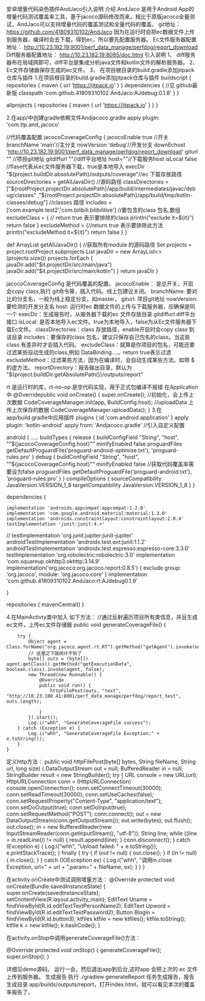 安卓增量代码染色插件AndJaco引入说明
介绍
AndJaco 是用于Android App的增量代码测试覆盖率工具，基于jacoco源码修改而来。相比于原版jacoco全量测试，AndJaco可以支持增量代码的覆盖测试和全量代码的覆盖。
git地址：https://github.com/41809310102/AndJaco
因为在运行时会把ec数据文件上传到服务器，编译时会去下载，得到ec，所以要先配置服务器。
Ec文件服务器配置地址：
http://10.23.182.19:9001/perf_data_manage/perfdog/report_download
Diff服务器配置地址：
http://10.23.182.19:8085/doc.html
引入说明
1、 diff服务器布在局域网即可，diff平台是集成分析java文件和kotlin文件的解析服务器。
2、  Ec文件存储器保存生成的ec文件。
3、  在项目根目录的build.gradle添加jitpack仓库与插件
1.在项目根目录的build.gradle添加jitpack仓库与插件
buildscript {
    repositories {
        maven { url 'https://jitpack.io' }
    }
    dependencies {
        //见 github最新版
        classpath 'com.github.41809310102.AndJaco:AJdebug:0.1.8'
    }
}

allprojects {
    repositories {
        maven { url 'https://jitpack.io' }
    }
}


2.在app/中创建gradle依赖文件Andjacoco.gradle
apply plugin: 'com.ttp.and_jacoco'

//代码覆盖配置
jacocoCoverageConfig {
    jacocoEnable true //开关
    branchName 'main'//主分支
    nowVersion 'debug'//开发分支
    downEchost 'http://10.23.182.19:9001/perf_data_manage/perfdog/report_download'
    giturl "" //项目git地址
    gitdiffurl ""//diff平台地址
    host=""//下载服务host
    isLocal false //flase代表从ec文件服务器下载，true是本地导入
    execDir "${project.buildDir.absolutePath}/outputs/coverage"//ec 下载存放路径
    sourceDirectories = getAllJavaDir() //源码路径
    classDirectories = ["${rootProject.projectDir.absolutePath}/app/build/intermediates/javac/debug/classes"
    ,"${rootProject.projectDir.absolutePath}/app/build/tmp/kotlin-classes/debug"] //classes 路径
    includes = ['com.example.test2','com.bilibili.bilibililive'] //要包含的class 包名,数组
    excludeClass = { // return true 表示要排除的class
        println("exclude it=${it}")
        return false
    }
    excludeMethod = {//return true 表示要排除此方法
        println("excludeMethod it=${it}")
        return false
    }
}

def ArrayList<String> getAllJavaDir() {
    //获取所有module 的源码路径
    Set<Project> projects = project.rootProject.subprojects
    List<String> javaDir = new ArrayList<>(projects.size())
    projects.forEach {
        javaDir.add("$it.projectDir/src/main/java")
        javaDir.add("$it.projectDir/src/main/kotlin")
    }
    return javaDir
}




jacocoCoverageConfig 是代码覆盖的配置。
jacocoEnable： 是总开关，开启会copy class,执行 git命令等，插入代码。线上包建议关闭。
branchName: 要对比的分支名，一般为线上稳定分支，如master，
giturl: 项目git地址
nowVersion: 要检测的开发分支名
host: 运行时ec 数据文件的上传与下载服务器，应确保是同一个 execDir：生成报告时，从服务器下载的ec 文件存放目录
gitdiffurl:diff平台接口
isLocal: 是否本地导入ec文件。true为本地导入，false为从Ec文件服务器下载Ec文件。
classDirectories：class 存放路径，enable开启时会copy class 到该目录
includes：要保存的class 包名，建议只保存自己包名的class。当这些class 有差异时才会插入代码。
excludeClass：就算是你项目的包名，可能还要过滤某些自动生成的class,例如 DataBinding....。return true表示过滤
excludeMethod：过滤某些方法，因为在编译时，会自动生成某些方法。如带 $ 的虚方法。
reportDirectory：报告输出目录，默认为 
"${project.buildDir.getAbsolutePath()}/outputs/report"


rt 是运行时的库，rt-no-op 是空代码实现，用于正式包编译不报错
在Application中
@Overridepublic void onCreate() {     super.onCreate();     //初始化，会上传上次数据     CodeCoverageManager.init(app, BuildConfig.host);     //uploadData 上传上次保存的数据     CodeCoverageManager.uploadData();  }
3.在app/build.gradle中应用插件
plugins {
    id 'com.android.application'
}
apply plugin: 'kotlin-android'
apply from: 'Andjacoco.gradle' //引入自定义配置

android {
    .....
    buildTypes {
        release {
            buildConfigField "String", "host", "\"${jacocoCoverageConfig.host}\""
            minifyEnabled false
            proguardFiles getDefaultProguardFile('proguard-android-optimize.txt'), 'proguard-rules.pro'
        }
        debug {
            buildConfigField "String", "host", "\"${jacocoCoverageConfig.host}\""
            minifyEnabled false //获取代码覆盖率需要设为false
            proguardFiles getDefaultProguardFile('proguard-android.txt'), 'proguard-rules.pro'
        }
    }
    compileOptions {
        sourceCompatibility JavaVersion.VERSION_1_8
        targetCompatibility JavaVersion.VERSION_1_8
    }
}



dependencies {

    implementation 'androidx.appcompat:appcompat:1.2.0'
    implementation 'com.google.android.material:material:1.3.0'
    implementation 'androidx.constraintlayout:constraintlayout:2.0.4'
    testImplementation 'junit:junit:4.+'
//    testImplementation 'org.junit.jupiter:junit-jupiter'
    androidTestImplementation 'androidx.test.ext:junit:1.1.2'
    androidTestImplementation 'androidx.test.espresso:espresso-core:3.3.0'
    testImplementation 'org.robolectric:robolectric:3.0'
    implementation 'com.squareup.okhttp3:okhttp:3.14.9'
    implementation('org.jacoco:org.jacoco.report:0.8.5') {
        exclude group: 'org.jacoco', module: 'org.jacoco.core'
    }
    implementation 'com.github.41809310102.AndJaco:rt:AJdebug0.1.9'

}

repositories {
    mavenCentral()
}

4.在MainActivty类中加入 如下方法：
//通过反射遍历项目所有类信息，并且生成ec文件，上传ec文件存储器
 public void generateCoverageFile() {

        try {
            Object agent = Class.forName("org.jacoco.agent.rt.RT").getMethod("getAgent").invoke(null);
            // 这里之下就统计不到了
            byte[] outs = (byte[]) agent.getClass().getMethod("getExecutionData", boolean.class).invoke(agent, false);
            new Thread(new Runnable() {
                @Override
                public void run() {
                    httpFilePost(outs, "test", "http://10.23.180.41:8001/perf_data_manage/perfdog/report_test", outs.length);

                }
            }).start();
            Log.i("whh", "GenerateCoverageFile success");
        } catch (Exception e) {
            Log.i("whh", "GenerateCoverageFile Exception:" + e.toString());
        }
    }
    
    

定义http方法：
 public void httpFilePost(byte[] bytes, String fileName, String url, long size) {
        DataOutputStream out = null;
        BufferedReader in = null;
        StringBuilder result = new StringBuilder();
        try {
            URL console = new URL(url);
            HttpURLConnection conn = (HttpURLConnection) console.openConnection();
            conn.setConnectTimeout(30000);
            conn.setReadTimeout(30000);
            conn.setUseCaches(false);
            conn.setRequestProperty("Content-Type", "application/text");
            conn.setDoOutput(true);
            conn.setDoInput(true);
            conn.setRequestMethod("POST");
            conn.connect();
            out = new DataOutputStream(conn.getOutputStream());
            out.write(bytes);
            out.flush();
            out.close();
            in = new BufferedReader(new InputStreamReader(conn.getInputStream(), "utf-8"));
            String line;
            while ((line = in.readLine()) != null)
            {
                result.append(line);
            }
            conn.disconnect();
        } catch (Exception e) {
            Log.i("whh", "Upload failed: " + e.toString());
            e.printStackTrace();
        }    finally {
            try {
                if (out != null) {
                    out.close();
                }
                if (in != null) {
                    in.close();
                }
            } catch (IOException ex) {
                Log.i("whh", "调用in.close Exception, url=" + url + ",param=" + fileName, ex);
            }
        }
    }

在activity.onCreate中测试调用增量方法：
     @Override
    protected void onCreate(Bundle savedInstanceState) {
        super.onCreate(savedInstanceState);
        setContentView(R.layout.activity_main);
        EditText Uname = findViewById(R.id.editTextTextPersonName2);
        EditText Upword = findViewById(R.id.editTextTextPassword2);
        Button Blogin = findViewById(R.id.button3);
        ktfiles ktfile = new ktfiles();
        ktfile.toString();
        ktfile k = new ktfile();
        k.hashCode();
    }

在activity.onStop中调用generateCoverageFile()方法：

   @Override
    protected void onStop() {
        generateCoverageFile();
        super.onStop();
    }


详细见demo源码。
运行一会，然后退出app到后台,这时app 会把上次的 ec 文件上传到服务器。
生成报告
执行 ./gradlew generateReport 任务生成报告，报告生成目录 app/builds/outputs/report，打开index.html，就可以看见本次的覆盖率报告了。

